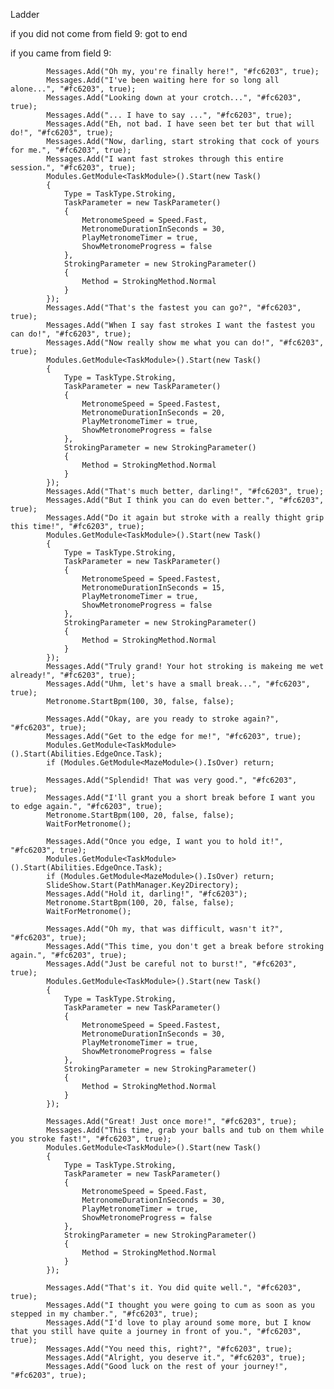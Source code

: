 Ladder

if you did not come from field 9:
got to end

if you came from field 9:

            Messages.Add("Oh my, you're finally here!", "#fc6203", true);
            Messages.Add("I've been waiting here for so long all alone...", "#fc6203", true);
            Messages.Add("Looking down at your crotch...", "#fc6203", true);
            Messages.Add("... I have to say ...", "#fc6203", true);
            Messages.Add("Eh, not bad. I have seen bet ter but that will do!", "#fc6203", true);
            Messages.Add("Now, darling, start stroking that cock of yours for me.", "#fc6203", true);
            Messages.Add("I want fast strokes through this entire session.", "#fc6203", true);
            Modules.GetModule<TaskModule>().Start(new Task()
            {
                Type = TaskType.Stroking,
                TaskParameter = new TaskParameter()
                {
                    MetronomeSpeed = Speed.Fast,
                    MetronomeDurationInSeconds = 30,
                    PlayMetronomeTimer = true,
                    ShowMetronomeProgress = false
                },
                StrokingParameter = new StrokingParameter()
                {
                    Method = StrokingMethod.Normal
                }
            });
            Messages.Add("That's the fastest you can go?", "#fc6203", true);
            Messages.Add("When I say fast strokes I want the fastest you can do!", "#fc6203", true);
            Messages.Add("Now really show me what you can do!", "#fc6203", true);
            Modules.GetModule<TaskModule>().Start(new Task()
            {
                Type = TaskType.Stroking,
                TaskParameter = new TaskParameter()
                {
                    MetronomeSpeed = Speed.Fastest,
                    MetronomeDurationInSeconds = 20,
                    PlayMetronomeTimer = true,
                    ShowMetronomeProgress = false
                },
                StrokingParameter = new StrokingParameter()
                {
                    Method = StrokingMethod.Normal
                }
            });
            Messages.Add("That's much better, darling!", "#fc6203", true);
            Messages.Add("But I think you can do even better.", "#fc6203", true);
            Messages.Add("Do it again but stroke with a really thight grip this time!", "#fc6203", true);
            Modules.GetModule<TaskModule>().Start(new Task()
            {
                Type = TaskType.Stroking,
                TaskParameter = new TaskParameter()
                {
                    MetronomeSpeed = Speed.Fastest,
                    MetronomeDurationInSeconds = 15,
                    PlayMetronomeTimer = true,
                    ShowMetronomeProgress = false
                },
                StrokingParameter = new StrokingParameter()
                {
                    Method = StrokingMethod.Normal
                }
            });
            Messages.Add("Truly grand! Your hot stroking is makeing me wet already!", "#fc6203", true);
            Messages.Add("Uhm, let's have a small break...", "#fc6203", true);
            Metronome.StartBpm(100, 30, false, false);

            Messages.Add("Okay, are you ready to stroke again?", "#fc6203", true);
            Messages.Add("Get to the edge for me!", "#fc6203", true);
            Modules.GetModule<TaskModule>().Start(Abilities.EdgeOnce.Task);
            if (Modules.GetModule<MazeModule>().IsOver) return;

            Messages.Add("Splendid! That was very good.", "#fc6203", true);
            Messages.Add("I'll grant you a short break before I want you to edge again.", "#fc6203", true);
            Metronome.StartBpm(100, 20, false, false);
            WaitForMetronome();

            Messages.Add("Once you edge, I want you to hold it!", "#fc6203", true);
            Modules.GetModule<TaskModule>().Start(Abilities.EdgeOnce.Task);
            if (Modules.GetModule<MazeModule>().IsOver) return;
            SlideShow.Start(PathManager.Key2Directory);
            Messages.Add("Hold it, darling!", "#fc6203");
            Metronome.StartBpm(100, 20, false, false);
            WaitForMetronome();

            Messages.Add("Oh my, that was difficult, wasn't it?", "#fc6203", true);
            Messages.Add("This time, you don't get a break before stroking again.", "#fc6203", true);
            Messages.Add("Just be careful not to burst!", "#fc6203", true);
            Modules.GetModule<TaskModule>().Start(new Task()
            {
                Type = TaskType.Stroking,
                TaskParameter = new TaskParameter()
                {
                    MetronomeSpeed = Speed.Fastest,
                    MetronomeDurationInSeconds = 30,
                    PlayMetronomeTimer = true,
                    ShowMetronomeProgress = false
                },
                StrokingParameter = new StrokingParameter()
                {
                    Method = StrokingMethod.Normal
                }
            });

            Messages.Add("Great! Just once more!", "#fc6203", true);
            Messages.Add("This time, grab your balls and tub on them while you stroke fast!", "#fc6203", true);
            Modules.GetModule<TaskModule>().Start(new Task()
            {
                Type = TaskType.Stroking,
                TaskParameter = new TaskParameter()
                {
                    MetronomeSpeed = Speed.Fast,
                    MetronomeDurationInSeconds = 30,
                    PlayMetronomeTimer = true,
                    ShowMetronomeProgress = false
                },
                StrokingParameter = new StrokingParameter()
                {
                    Method = StrokingMethod.Normal
                }
            });

            Messages.Add("That's it. You did quite well.", "#fc6203", true);
            Messages.Add("I thought you were going to cum as soon as you stepped in my chamber.", "#fc6203", true);
            Messages.Add("I'd love to play around some more, but I know that you still have quite a journey in front of you.", "#fc6203", true);
            Messages.Add("You need this, right?", "#fc6203", true);
            Messages.Add("Alright, you deserve it.", "#fc6203", true);
            Messages.Add("Good luck on the rest of your journey!", "#fc6203", true);
